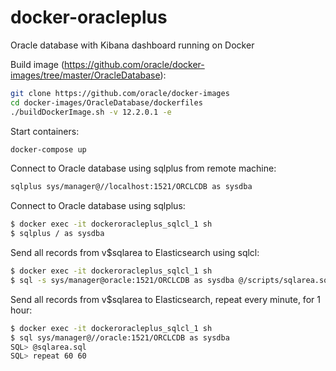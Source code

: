# docker-oracleplus
Oracle database with Kibana dashboard running on Docker

Build image (https://github.com/oracle/docker-images/tree/master/OracleDatabase):
```bash
git clone https://github.com/oracle/docker-images
cd docker-images/OracleDatabase/dockerfiles
./buildDockerImage.sh -v 12.2.0.1 -e
```
Start containers:
```bash
docker-compose up
```

Connect to Oracle database using sqlplus from remote machine:
```bash
sqlplus sys/manager@//localhost:1521/ORCLCDB as sysdba
```

Connect to Oracle database using sqlplus:
```bash
$ docker exec -it dockeroracleplus_sqlcl_1 sh
$ sqlplus / as sysdba
```

Send all records from v$sqlarea to Elasticsearch using sqlcl:
```bash
$ docker exec -it dockeroracleplus_sqlcl_1 sh
$ sql -s sys/manager@oracle:1521/ORCLCDB as sysdba @/scripts/sqlarea.sql | jq -c '.results[].items[]' > /tmp/sqlarea.json
```

Send all records from v$sqlarea to Elasticsearch, repeat every minute, for 1 hour:
```bash
$ docker exec -it dockeroracleplus_sqlcl_1 sh
$ sql sys/manager@//oracle:1521/ORCLCDB as sysdba
SQL> @sqlarea.sql
SQL> repeat 60 60
```
